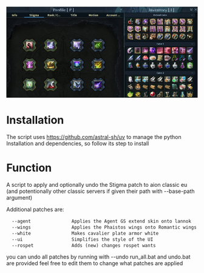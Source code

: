 ![Example Image](./example.png)

# Installation
The script uses https://github.com/astral-sh/uv to manage the python Installation and dependencies, so follow its step to install 

# Function

A script to apply and optionally undo the Stigma patch to aion classic eu (and potentionally other classic servers if
given their path with --base-path argument)

Additional patches are: 

```
  --agent               Applies the Agent GS extend skin onto lannok
  --wings               Applies the Phaistos wings onto Romantic wings
  --white               Makes cavalier plate armor white
  --ui                  Simplifies the style of the UI
  --rospet              Adds (new) changes rospet wants
```




you can undo all patches by running with --undo
run_all.bat and undo.bat are provided feel free to edit them to change what patches are applied

